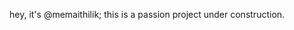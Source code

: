 hey, it's @memaithilik; this is a passion project under construction.
<!---
memaithilik/memaithilik is a ✨ special ✨ repository because its `README.md` (this file) appears on your GitHub profile.
You can click the Preview link to take a look at your changes.
--->
